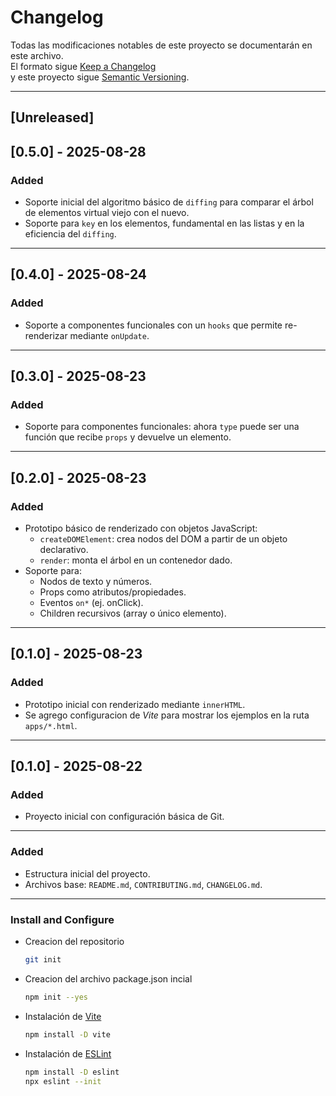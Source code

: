# Changelog

Todas las modificaciones notables de este proyecto se documentarán en este archivo.  
El formato sigue [Keep a Changelog](https://keepachangelog.com/es-ES/1.0.0/)  
y este proyecto sigue [Semantic Versioning](https://semver.org/lang/es/).

---

## [Unreleased]

## [0.5.0] - 2025-08-28
### Added
- Soporte inicial del algoritmo básico de `diffing` para comparar el árbol de elementos virtual viejo con el nuevo.
- Soporte para `key` en los elementos, fundamental en las listas y en la eficiencia del `diffing`.

---

## [0.4.0] - 2025-08-24
### Added
- Soporte a componentes funcionales con un `hooks` que permite re-renderizar mediante `onUpdate`.

---

## [0.3.0] - 2025-08-23
### Added
- Soporte para componentes funcionales: ahora `type` puede ser una función que recibe `props` y devuelve un elemento.

---

## [0.2.0] - 2025-08-23
### Added
- Prototipo básico de renderizado con objetos JavaScript:
  - `createDOMElement`: crea nodos del DOM a partir de un objeto declarativo.
  - `render`: monta el árbol en un contenedor dado.
- Soporte para:
  - Nodos de texto y números.
  - Props como atributos/propiedades.
  - Eventos `on*` (ej. onClick).
  - Children recursivos (array o único elemento).

---

## [0.1.0] - 2025-08-23
### Added
- Prototipo inicial con renderizado mediante `innerHTML`.
- Se agrego configuracion de *Vite* para mostrar los ejemplos en la ruta `apps/*.html`.

---

## [0.1.0] - 2025-08-22
### Added
- Proyecto inicial con configuración básica de Git.

---

### Added
- Estructura inicial del proyecto.
- Archivos base: `README.md`, `CONTRIBUTING.md`, `CHANGELOG.md`.

---

### Install and Configure
- Creacion del repositorio
  ```bash
  git init
  ```
- Creacion del archivo package.json incial
  ```bash
  npm init --yes
  ```
- Instalación de [Vite]()
  ```bash
  npm install -D vite
  ```
- Instalación de [ESLint]()
  ```bash
  npm install -D eslint
  npx eslint --init
  ```
